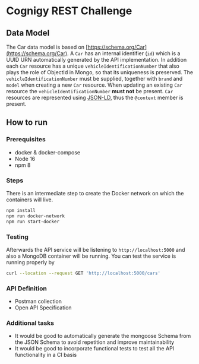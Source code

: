 # Cognigy REST Challenge

## Data Model

The Car data model is based on [https://schema.org/Car](https://schema.org/Car). A `Car` has an internal identifier (`id`) which is a UUID URN automatically generated by the API implementation. In addition each `Car` resource has a unique `vehicleIdentificationNumber` that also plays the role of ObjectId in Mongo, so that its uniqueness is preserved. The `vehicleIdentificationNumber` must be supplied, together with `brand` and `model` when creating a new `Car` resource. When updating an existing `Car` resource the `vehicleIdentificationNumber` **must not** be present. `Car` resources are represented using [JSON-LD](https://developers.google.com/search/docs/appearance/structured-data/intro-structured-data), thus the `@context` member is present. 

## How to run

### Prerequisites

* docker & docker-compose
* Node 16
* npm 8

### Steps

There is an intermediate step to create the Docker network on which the containers will live. 

```sh
npm install
npm run docker-network
npm run start-docker
```

### Testing

Afterwards the API service will be listening to `http://localhost:5000` and also a MongoDB container will be running. You can test the service is running properly by

```sh
curl --location --request GET 'http://localhost:5000/cars'
```

### API Definition

* Postman collection
* Open API Specification

### Additional tasks

* It would be good to automatically generate the mongoose Schema from the JSON Schema to avoid repetition and improve maintainability
* It would be good to incorporate functional tests to test all the API functionality in a CI basis
